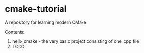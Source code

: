 # cmake-tutorial
A repository for learning modern CMake

Contents:
1) hello_cmake - the very basic project consisting of one .cpp file
2) TODO
